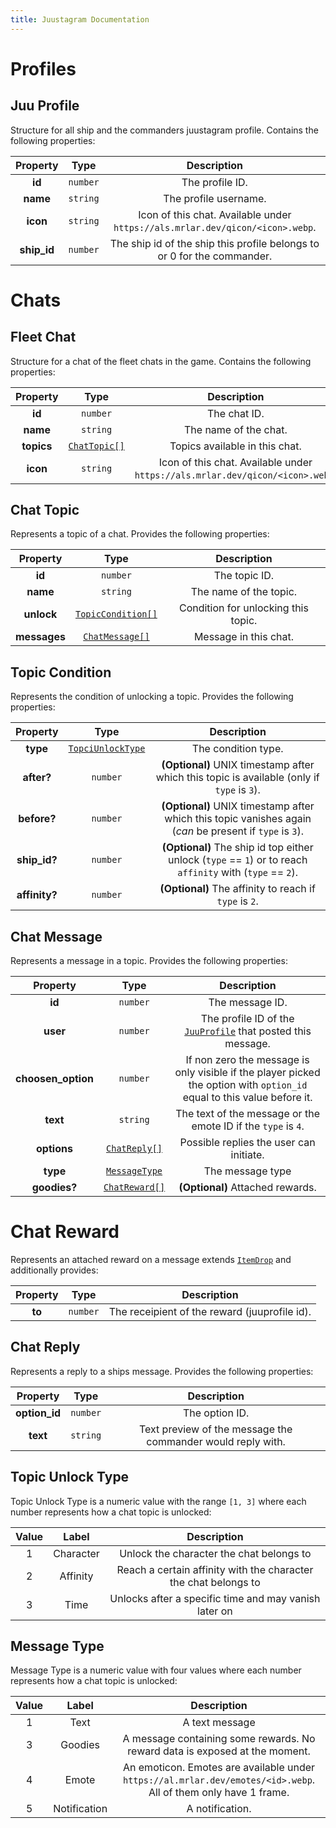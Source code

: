 ```yaml
---
title: Juustagram Documentation
---
```


# Profiles

## Juu Profile

Structure for all ship and the commanders juustagram profile. Contains the following properties:

|  Property   |   Type   |                                  Description                                  |
| :---------: | :------: | :---------------------------------------------------------------------------: |
|   **id**    | `number` |                                The profile ID.                                |
|  **name**   | `string` |                             The profile username.                             |
|  **icon**   | `string` | Icon of this chat. Available under `https://als.mrlar.dev/qicon/<icon>.webp`. |
| **ship_id** | `number` |    The ship id of the ship this profile belongs to or 0 for the commander.    |

# Chats

## Fleet Chat

Structure for a chat of the fleet chats in the game. Contains the following properties:

|  Property  |             Type             |                                  Description                                  |
| :--------: | :--------------------------: | :---------------------------------------------------------------------------: |
|   **id**   |           `number`           |                                 The chat ID.                                  |
|  **name**  |           `string`           |                             The name of the chat.                             |
| **topics** | [`ChatTopic[]`](#chat-topic) |                        Topics available in this chat.                         |
|  **icon**  |           `string`           | Icon of this chat. Available under `https://als.mrlar.dev/qicon/<icon>.webp`. |

## Chat Topic

Represents a topic of a chat. Provides the following properties:

|   Property   |                  Type                  |             Description             |
| :----------: | :------------------------------------: | :---------------------------------: |
|    **id**    |                `number`                |            The topic ID.            |
|   **name**   |                `string`                |       The name of the topic.        |
|  **unlock**  | [`TopicCondition[]`](#topic-condition) | Condition for unlocking this topic. |
| **messages** |    [`ChatMessage[]`](#chat-message)    |        Message in this chat.        |

## Topic Condition

Represents the condition of unlocking a topic. Provides the following properties:

|   Property    |                  Type                   |                                                Description                                                |
| :-----------: | :-------------------------------------: | :-------------------------------------------------------------------------------------------------------: |
|   **type**    | [`TopciUnlockType`](#topic-unlock-type) |                                            The condition type.                                            |
|  **after?**   |                `number`                 |        **(Optional)** UNIX timestamp after which this topic is available (only if `type` is `3`).         |
|  **before?**  |                `number`                 | **(Optional)** UNIX timestamp after which this topic vanishes again (*can* be present if `type` is `3`).  |
| **ship_id?**  |                `number`                 | **(Optional)** The ship id top either unlock (`type` == `1`) or to reach `affinity` with (`type` == `2`). |
| **affinity?** |                `number`                 |                          **(Optional)** The affinity to reach if `type` is `2`.                           |

## Chat Message

Represents a message in a topic. Provides the following properties:

|      Property      |              Type              |                                                       Description                                                       |
| :----------------: | :----------------------------: | :---------------------------------------------------------------------------------------------------------------------: |
|       **id**       |            `number`            |                                                     The message ID.                                                     |
|      **user**      |            `number`            |                      The profile ID of the [`JuuProfile`](#juu-profile) that posted this message.                       |
| **choosen_option** |            `number`            | If non zero the message is only visible if the player picked the option with `option_id` equal to this value before it. |
|      **text**      |            `string`            |                              The text of the message or the emote ID if the `type` is `4`.                              |
|    **options**     |  [`ChatReply[]`](#chat-reply)  |                                         Possible replies the user can initiate.                                         |
|      **type**      | [`MessageType`](#message-type) |                                                    The message type                                                     |
|    **goodies?**    | [`ChatReward[]`](#chat-reward) |                                            **(Optional)** Attached rewards.                                             |

# Chat Reward

Represents an attached reward on a message extends [`ItemDrop`](../common.md#item-drop) and additionally provides:

| Property |   Type   |                  Description                  |
| :------: | :------: | :-------------------------------------------: |
|  **to**  | `number` | The receipient of the reward (juuprofile id). |


## Chat Reply

Represents a reply to a ships message. Provides the following properties:

|   Property    |   Type   |                         Description                         |
| :-----------: | :------: | :---------------------------------------------------------: |
| **option_id** | `number` |                       The option ID.                        |
|   **text**    | `string` | Text preview of the message the commander would reply with. |

## Topic Unlock Type
Topic Unlock Type is a numeric value with the range `[1, 3]` where each number represents how a chat topic is unlocked:

| Value |   Label   |                           Description                           |
| :---: | :-------: | :-------------------------------------------------------------: |
|   1   | Character |            Unlock the character the chat belongs to             |
|   2   | Affinity  | Reach a certain affinity with the character the chat belongs to |
|   3   |   Time    |      Unlocks after a specific time and may vanish later on      |

## Message Type
Message Type is a numeric value with four values where each number represents how a chat topic is unlocked:

| Value |    Label     |                                                   Description                                                   |
| :---: | :----------: | :-------------------------------------------------------------------------------------------------------------: |
|   1   |     Text     |                                                 A text message                                                  |
|   3   |   Goodies    |                   A message containing some rewards. No reward data is exposed at the moment.                   |
|   4   |    Emote     | An emoticon. Emotes are available under `https://al.mrlar.dev/emotes/<id>.webp`. All of them only have 1 frame. |
|   5   | Notification |                                                 A notification.                                                 |